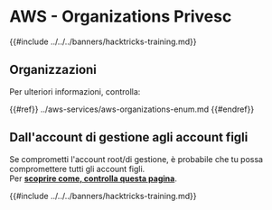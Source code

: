 # AWS - Organizations Privesc

{{#include ../../../banners/hacktricks-training.md}}

## Organizzazioni

Per ulteriori informazioni, controlla:

{{#ref}}
../aws-services/aws-organizations-enum.md
{{#endref}}

## Dall'account di gestione agli account figli

Se comprometti l'account root/di gestione, è probabile che tu possa compromettere tutti gli account figli.\
Per [**scoprire come, controlla questa pagina**](../#compromising-the-organization).

{{#include ../../../banners/hacktricks-training.md}}
